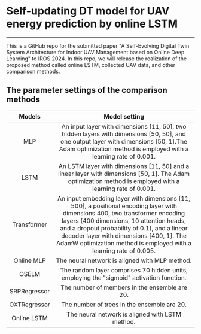 # Self-updating DT model for UAV energy prediction by online LSTM
---

This is a GitHub repo for the submitted paper "A Self-Evolving Digital Twin System Architecture for Indoor UAV
Management based on Online Deep Learning" to IROS 2024. In this repo, we will release the realization of the proposed method called online LSTM, collected UAV data, and other comparison methods. 


## The parameter settings of the comparison methods

|    Models    |                                                                                                                                                                 Model setting                                                                                                                                                                |
|:------------:|:--------------------------------------------------------------------------------------------------------------------------------------------------------------------------------------------------------------------------------------------------------------------------------------------------------------------------------------------:|
|      MLP     |                                                                  An input layer with dimensions [11, 50], two hidden layers with dimensions [50, 50], and one output layer with dimensions [50, 1].The Adam optimization method is employed with a learning rate of 0.001.                                                                   |
|     LSTM     |                                                                                          An LSTM layer with dimensions [11, 50] and a linear layer with dimensions [50, 1]. The Adam optimization method is employed with a learning rate of 0.001.                                                                                          |
|  Transformer | An input embedding layer with dimensions [11, 500], a positional encoding layer with dimensions 400, two transformer encoding layers (400 dimensions, 10 attention heads, and a dropout probability of 0.1), and a linear decoder layer with dimensions [400, 1].  The AdamW optimization method is employed with a learning rate of 0.005.  |
|  Online MLP  |                                                                                                                                      The neural network  is aligned with MLP method.                                                                                                                                     |
|     OSELM    |                                                                                                                           The random layer comprises 70 hidden units, employing the "sigmoid" activation function.                                                                                                                           |
| SRPRegressor |                                                                                                                                                 The number of members in the ensemble are 20.                                                                                                                                                |
| OXTRegressor |                                                                                                                                                  The number of trees in the ensemble are 20.                                                                                                                                                 |
|  Online LSTM |                                                                                                                     The neural network is aligned with LSTM method.                                                                                                                     |
